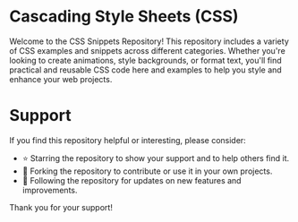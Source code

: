 # Cascading Style Sheets (CSS)
Welcome to the CSS Snippets Repository! This repository includes a variety of CSS examples and snippets across different categories. Whether you're looking to create animations, style backgrounds, or format text, you'll find practical and reusable CSS code here and examples to help you style and enhance your web projects.

# Support
If you find this repository helpful or interesting, please consider:

- ⭐ Starring the repository to show your support and to help others find it.
- 🍴 Forking the repository to contribute or use it in your own projects.
- 💬 Following the repository for updates on new features and improvements.

Thank you for your support!
